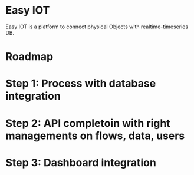 Easy IOT
===========================
Easy IOT is a platform to connect physical Objects with realtime-timeseries DB.

Roadmap
===========================
# Step 1: Process with database integration
# Step 2: API completoin with right managements on flows, data, users
# Step 3: Dashboard integration